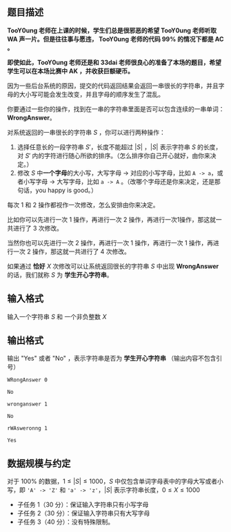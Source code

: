 ## 题目描述

**TooY0ung 老师在上课的时候，学生们总是很邪恶的希望 TooY0ung 老师听取 WA 声一片。但是往往事与愿违， TooY0ung 老师的代码 99% 的情况下都是 AC 。**

**即使如此，TooY0ung 老师还是和 33dai 老师很良心的准备了本场的题目，希望学生可以在本场比赛中 AK ，并收获巨额硬币。**

因为一些后台系统的原因，提交的代码返回结果会返回一串很长的字符串，并且字母的大小写可能会发生改变，并且字母的顺序发生了混乱。

你要通过一些你的操作，找到在一串的字符串里面是否可以包含连续的一串单词： **WrongAnswer**。

对系统返回的一串很长的字符串 $S$ ，你可以进行两种操作：

1. 选择任意长的一段字符串 $S'$，长度不能超过 $|S|$ ，$|S|$ 表示字符串 $S$ 的长度，对 $S'$ 内的字符进行随心所欲的排序。（怎么排序你自己开心就好，由你来决定。）
2. 修改  $S$ 中**一个字母**的大小写，大写字母 -> 对应的小写字母，比如 `A -> a`，或者小写字母 -> 大写字母，比如 `a -> A` 。（改哪个字母还是你来决定，还是那句话，you happy is good。）

每次 $1$ 和 $2$ 操作都视作一次修改，怎么安排由你来决定。

比如你可以先进行一次 $1$ 操作，再进行一次 $2$ 操作，再进行一次1操作，那这就一共进行了 $3$ 次修改。

当然你也可以先进行一次 $2$ 操作，再进行一次 $1$ 操作，再进行一次 $1$ 操作，再进行一次 $2$ 操作，那这就一共进行了 $4$ 次修改。

如果通过 **恰好** $X$ 次修改可以让系统返回很长的字符串 $S$ 中出现
**WrongAnswer** 的话，我们就称 $S$ 为 **学生开心字符串**。

## 输入格式

输入一个字符串 $S$ 和 一个非负整数 $X$

## 输出格式

输出 "Yes" 或者 "No" ，表示字符串是否为 **学生开心字符串** （输出内容不包含引号）

```input1
WRongAnswer 0
```

```output1
No
```

```input2
wronganswer 1
```

```output2
No
```

```input3
rWAsweronng 1
```

```output3
Yes
```

## 数据规模与约定

对于 $100\%$ 的数据，$1 \le |S| \le 1000$，$S$ 中仅包含单词字母表中的字母大写或者小写，即 `'A' -> 'Z'` 和  `'a' -> 'z'`，$|S|$ 表示字符串长度，$0 \le X \le 1000$

- 子任务 1（30 分）：保证输入字符串只有小写字母
- 子任务 2（30 分）：保证输入字符串只有大写字母
- 子任务 3（40 分）：没有特殊限制。

